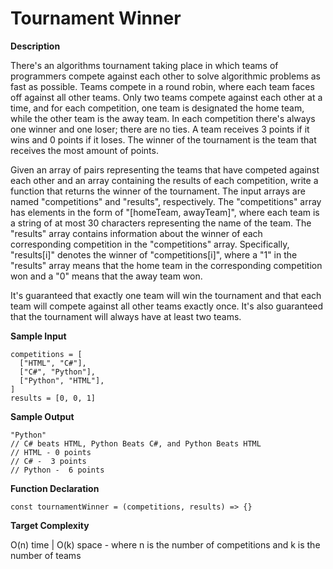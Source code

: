 # Tournament Winner

**Description**

There's an algorithms tournament taking place in which teams of programmers
compete against each other to solve algorithmic problems as fast as possible.
Teams compete in a round robin, where each team faces off against all other
teams. Only two teams compete against each other at a time, and for each
competition, one team is designated the home team, while the other team is the
away team. In each competition there's always one winner and one loser; there
are no ties. A team receives 3 points if it wins and 0 points if it loses. The
winner of the tournament is the team that receives the most amount of points.

Given an array of pairs representing the teams that have competed against each
other and an array containing the results of each competition, write a
function that returns the winner of the tournament. The input arrays are named
"competitions" and "results", respectively. The
"competitions" array has elements in the form of
"[homeTeam, awayTeam]", where each team is a string of at most 30
characters representing the name of the team. The "results" array
contains information about the winner of each corresponding competition in the
"competitions" array. Specifically, "results[i]" denotes
the winner of "competitions[i]", where a "1" in the
"results" array means that the home team in the corresponding
competition won and a "0" means that the away team won.

It's guaranteed that exactly one team will win the tournament and that each
team will compete against all other teams exactly once. It's also guaranteed
that the tournament will always have at least two teams.

**Sample Input**

```
competitions = [
  ["HTML", "C#"],
  ["C#", "Python"],
  ["Python", "HTML"],
]
results = [0, 0, 1]
```

**Sample Output**

```
"Python"
// C# beats HTML, Python Beats C#, and Python Beats HTML
// HTML - 0 points
// C# -  3 points
// Python -  6 points
```

**Function Declaration**

```
const tournamentWinner = (competitions, results) => {}
```

**Target Complexity**

O(n) time | O(k) space - where n is the number of competitions and k is the number of teams
